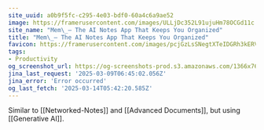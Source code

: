 ```yaml
---
site_uuid: a0b9f5fc-c295-4e03-bdf0-60a4c6a9ae52
image: https://framerusercontent.com/images/ULLjDc352L91ujuHm78OCGd11c.png
site_name: "Mem\_– The AI Notes App That Keeps You Organized"
title: "Mem\_– The AI Notes App That Keeps You Organized"
favicon: https://framerusercontent.com/images/pcjGzLsSNegtXTeIDGRh3kERV4Y.png
tags:
- Productivity
og_screenshot_url: https://og-screenshots-prod.s3.amazonaws.com/1366x768/80/false/5390e5cc603274d497ea7c42566c921108e8f9a2d7b193155c17f74ac4e4577b.jpeg
jina_last_request: '2025-03-09T06:45:02.056Z'
jina_error: 'Error occurred'
og_last_fetch: '2025-03-14T05:42:20.585Z'
---
```

Similar to [[Networked-Notes]] and [[Advanced Documents]], but using [[Generative AI]].  
